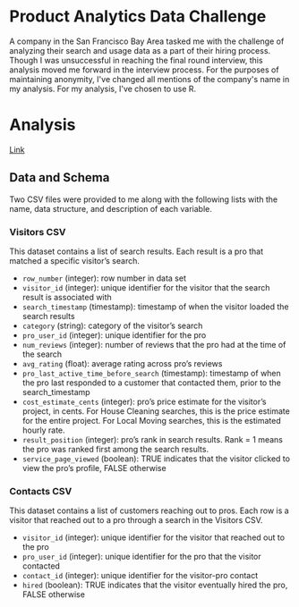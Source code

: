 # Product Analytics Data Challenge
A company in the San Francisco Bay Area tasked me with the challenge of analyzing their search and usage data as a part of their hiring process. Though I was unsuccessful in reaching the final round interview, this analysis moved me forward in the interview process. For the purposes of maintaining anonymity, I've changed all mentions of the company's name in my analysis. For my analysis, I've chosen to use R.

# Analysis
[Link](https://htmlpreview.github.io/?https://github.com/jimmyqtran/Product_Analytics_Data_Challenge/blob/master/report.html "Analysis") 

## Data and Schema
Two CSV files were provided to me along with the following lists with the name, data structure, and description of each variable.

### Visitors CSV
This dataset contains a list of search results. Each result is a pro that matched a specific visitor’s search.
* `row_number`  (integer): row number in data set
* `visitor_id`  (integer): unique identifier for the visitor that the search result is associated with
* `search_timestamp`  (timestamp): timestamp of when the visitor loaded the search results
* `category`  (string): category of the visitor’s search
* `pro_user_id` (integer): unique identifier for the pro
* `num_reviews` (integer): number of reviews that the pro had at the time of the search
* `avg_rating`  (float): average rating across pro’s reviews
* `pro_last_active_time_before_search`  (timestamp): timestamp of when the pro last
responded to a customer that contacted them, prior to the search_timestamp
* `cost_estimate_cents` (integer): pro’s price estimate for the visitor’s project, in cents. For
House Cleaning searches, this is the price estimate for the entire project. For Local Moving
searches, this is the estimated hourly rate.
* `result_position` (integer): pro’s rank in search results. Rank = 1 means the pro was ranked
first among the search results.
* `service_page_viewed` (boolean): TRUE indicates that the visitor clicked to view the pro’s
profile, FALSE otherwise

### Contacts CSV
This dataset contains a list of customers reaching out to pros. Each row is a visitor that reached out to a
pro through a search in the Visitors CSV.
* `visitor_id`  (integer): unique identifier for the visitor that reached out to the pro
* `pro_user_id` (integer): unique identifier for the pro that the visitor contacted
* `contact_id`  (integer): unique identifier for the visitor-pro contact
* `hired` (boolean): TRUE indicates that the visitor eventually hired the pro, FALSE otherwise
